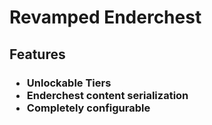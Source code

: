 <h1>Revamped Enderchest</h1>

<h2>Features</h2>
<h3>
<ul>
    <li>Unlockable Tiers</li>
    <li>Enderchest content serialization</li>
    <li>Completely configurable</li>
</ul></h3>
